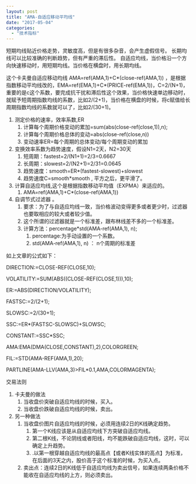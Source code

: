```yaml
---
layout: post
title: "AMA-自适应移动平均线"
date: "2017-05-04"
categories: 
  - "技术指标"
---
```


短期均线贴近价格走势，灵敏度高，但是有很多杂音，会产生虚假信号。 长期均线可以比较准确的判断趋势，但有严重的滞后性。 自适应均线，当价格沿一个方向快速移动时，用短期均线。当价格在横盘时，用长期均线。

这个卡夫曼自适应移动均线 AMA=ref(AMA,1)+C\*(close-ref(AMA,1)) ，是根据指数移动平均线改的，EMA=ref(EMA,1)+C\*(PRICE-ref(EMA,1))，C=2/(N+1)，重要的是c这个系数，要完成抗干扰和滞后性这个效果，当价格快速单边移动时，就赋予短周期指数均线的系数，比如2/(2+1)，当价格在横盘的时候，将c赋值给长周期指数均线的系数就可以了，比如2/(30+1)。

1. 测定价格的速率，效率系数,ER
    1. 计算每个周期价格变动的累加=sum(abs(close-ref(close,1)),n);
    2. 计算每个周期价格总体的变动=abs(close-ref(close,n))
    3. 变动速率ER=每个周期的总体变动/每个周期变动的累加
2. 变换效率系数为趋势速度，假设N1=2天，N2=30天
    1. 短周期：fastest=2/(N1+1)=2/3=0.6667
    2. 长周期：slowest=2/(N2+1)=2/31=0.0645
    3. 趋势速度：smooth=ER\*(fastest-slowest)+slowest
    4. 趋势速度C=smooth\*smooth , 平方之后，更平滑了。
3. 计算自适应均线,这个是根据指数移动平均值（EXPMA）来适应的。
    1. AMA=ref(AMA,1)+C\*(close-ref(AMA,1))
4. 自调节式过滤器 。
    1. 要求：为了与自适应均线一致，当价格波动变得更多或者更少时，过滤器也要取相应的较大或者较少值。
    2. 这个所谓的过滤器就是一个标准差，跟布林线差不多的一个标准差。
    3. 计算方法：percentage\*std(AMA-ref(AMA,1), n);
        1. percentage:为手动设置的一个系数。
        2. std(AMA-ref(AMA,1), n) ： n个周期的标准差

如上文章的公式如下：

DIRECTION:=CLOSE-REF(CLOSE,10);

VOLATILITY:=SUM(ABS((CLOSE-REF(CLOSE,1))),10);

ER:=ABS(DIRECTION/VOLATILITY);

FASTSC:=2/(2+1);

SLOWSC:=2/(30+1);

SSC:=ER\*(FASTSC-SLOWSC)+SLOWSC;

CONSTANT:=SSC\*SSC;

AMA:EMA(DMA(CLOSE,CONSTANT),2),COLORGREEN;

FIL:=STD(AMA-REF(AMA,1),20);

PARTLINE(AMA-LLV(AMA,3)>FIL\*0.1,AMA,COLORMAGENTA);

交易法则

1. 卡夫曼的做法
    1. 当收盘价突破自适应均线的时候，买入。
    2. 当收盘价跌破自适应均线的时候，卖出。
2. 另一种做法
    1. 当收盘价图片自适应均线的时候，必须用连续2日的K线确定趋势。
        1. 第一个K线应该是从自适应均线下方突破自适应均线。
        2. 第二根K线，不论阴线或者阳线，均不能跌破自适应均线，这时，可以确定上升趋势。
        3. .以第一根穿越自适应均线的最高点【或者K线实体的高点】为标准，在后面的3天之内，股价高于这个标准的时候，为买入点。
    2. 卖出点：连续2日的K线低于自适应均线为卖出信号，如果连续两条价格不能收在自适应均线的上方，则必须卖出。

